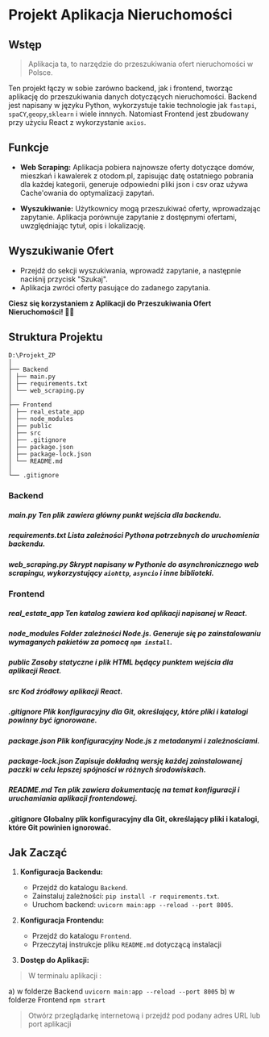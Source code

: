 # Projekt Aplikacja Nieruchomości

## Wstęp

>Aplikacja ta, to narzędzie do przeszukiwania 
>ofert nieruchomości w Polsce.

Ten projekt łączy w sobie zarówno backend, jak i frontend, 
tworząc aplikację do przeszukiwania danych dotyczących nieruchomości. Backend jest napisany w języku Python, wykorzystuje takie technologie jak `fastapi`, `spaCY`,`geopy`,`sklearn`  i wiele innnych. 
Natomiast Frontend jest zbudowany przy użyciu React z wykorzystanie `axios`.

## Funkcje

-   **Web Scraping:** Aplikacja pobiera najnowsze oferty dotyczące domów, mieszkań i kawalerek z otodom.pl, zapisując datę ostatniego pobrania dla każdej kategorii, generuje odpowiedni pliki json i csv oraz używa Cache'owania do optymalizacji zapytań.
    
-   **Wyszukiwanie:** Użytkownicy mogą przeszukiwać oferty, wprowadzając zapytanie. Aplikacja porównuje zapytanie z dostępnymi ofertami, uwzględniając tytuł, opis i lokalizację.

## Wyszukiwanie Ofert

-   Przejdź do sekcji wyszukiwania, wprowadź zapytanie, a następnie naciśnij przycisk "Szukaj".
-   Aplikacja zwróci oferty pasujące do zadanego zapytania.

**Ciesz się korzystaniem z 
Aplikacji do Przeszukiwania Ofert Nieruchomości! 🏡✨**

## Struktura Projektu

    D:\Projekt_ZP 
    │ 
    ├── Backend 
    │ ├── main.py 
    │ ├── requirements.txt 
    │ └── web_scraping.py 
    │ 
    ├── Frontend 
    │ ├── real_estate_app 
    │ ├── node_modules 
    │ ├── public 
    │ ├── src 
    │ ├── .gitignore 
    │ ├── package.json 
    │ ├── package-lock.json 
    │ └── README.md 
    │ 
    └── .gitignore

### Backend  
##### main.py Ten plik zawiera główny punkt wejścia dla backendu. 
#####  requirements.txt Lista zależności Pythona potrzebnych do uruchomienia backendu.  
#####  web_scraping.py Skrypt napisany w Pythonie do asynchronicznego web scrapingu, wykorzystujący `aiohttp`, `asyncio` i inne biblioteki. 
###  Frontend  
#####  real_estate_app Ten katalog zawiera kod aplikacji napisanej w React. 
#####  node_modules Folder zależności Node.js. Generuje się po zainstalowaniu wymaganych pakietów za pomocą `npm install`. 
#####  public Zasoby statyczne i plik HTML będący punktem wejścia dla aplikacji React. 
#####  src Kod źródłowy aplikacji React. 
#####  .gitignore Plik konfiguracyjny dla Git, określający, które pliki i katalogi powinny być ignorowane. 
#####  package.json Plik konfiguracyjny Node.js z metadanymi i zależnościami. 
#####  package-lock.json Zapisuje dokładną wersję każdej zainstalowanej paczki w celu lepszej spójności w różnych środowiskach. 
#####  README.md Ten plik zawiera  dokumentację na temat konfiguracji i uruchamiania aplikacji frontendowej. 
#### .gitignore Globalny plik konfiguracyjny dla Git, określający pliki i katalogi, które Git powinien ignorować.


## Jak Zacząć

1.  **Konfiguracja Backendu:**
    
    -   Przejdź do katalogu `Backend`.
    -   Zainstaluj zależności: `pip install -r requirements.txt`.
    -   Uruchom backend: `uvicorn main:app --reload --port 8005`.
2.  **Konfiguracja Frontendu:**
    
    -   Przejdź do katalogu `Frontend`.
    - Przeczytaj instrukcje pliku `README.md` dotyczącą instalacji

3.  **Dostęp do Aplikacji:**

> W terminalu aplikacji :

a) w folderze Backend `uvicorn main:app --reload --port 8005`
b) w folderze Frontend `npm strart`

> Otwórz przeglądarkę internetową i przejdź pod podany adres URL 
> lub  port aplikacji
